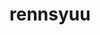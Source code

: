 # rennsyuu
<html>
<head>
  <meta charset="utf-8">
  <title>Progate</title>
  <link rel="stylesheet" type="text/css" href="stylesheet.css">
</head>
<body>

  <?php
    
    echo 'Hello, world!';
  ?>
  
  <br>

  <?php
    
    echo 7 * 2;
  ?>

  <br>

  <?php
    
    echo 8 % 3;
  ?>

</body>
</html>
